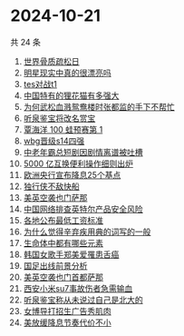 # 2024-10-21

共 24 条

<!-- BEGIN -->
<!-- 最后更新时间 Mon Oct 21 2024 21:22:15 GMT+0800 (China Standard Time) -->

1. [世界骨质疏松日](https://www.zhihu.com/search?q=%E4%B8%96%E7%95%8C%E9%AA%A8%E8%B4%A8%E7%96%8F%E6%9D%BE%E6%97%A5)
1. [明星现实中真的很漂亮吗](https://www.zhihu.com/search?q=%E6%98%8E%E6%98%9F%E7%8E%B0%E5%AE%9E%E4%B8%AD%E7%9C%9F%E7%9A%84%E5%BE%88%E6%BC%82%E4%BA%AE%E5%90%97)
1. [tes对战t1](https://www.zhihu.com/search?q=tes%E5%AF%B9%E6%88%98t1)
1. [中国特有的狸花猫有多强大](https://www.zhihu.com/search?q=%E4%B8%AD%E5%9B%BD%E7%89%B9%E6%9C%89%E7%9A%84%E7%8B%B8%E8%8A%B1%E7%8C%AB%E6%9C%89%E5%A4%9A%E5%BC%BA%E5%A4%A7)
1. [为何武松血溅鸳鸯楼时张都监的手下不帮忙](https://www.zhihu.com/search?q=%E4%B8%BA%E4%BD%95%E6%AD%A6%E6%9D%BE%E8%A1%80%E6%BA%85%E9%B8%B3%E9%B8%AF%E6%A5%BC%E6%97%B6%E5%BC%A0%E9%83%BD%E7%9B%91%E7%9A%84%E6%89%8B%E4%B8%8B%E4%B8%8D%E5%B8%AE%E5%BF%99)
1. [听泉鉴宝将改名赏宝](https://www.zhihu.com/search?q=%E5%90%AC%E6%B3%89%E9%89%B4%E5%AE%9D%E5%B0%86%E6%94%B9%E5%90%8D%E8%B5%8F%E5%AE%9D)
1. [覃海洋 100 蛙预赛第 1](https://www.zhihu.com/search?q=%E8%A6%83%E6%B5%B7%E6%B4%8B%20100%20%E8%9B%99%E9%A2%84%E8%B5%9B%E7%AC%AC%201)
1. [wbg晋级s14四强](https://www.zhihu.com/search?q=wbg%E6%99%8B%E7%BA%A7s14%E5%9B%9B%E5%BC%BA)
1. [中老年霸总短剧因剧情离谱被吐槽](https://www.zhihu.com/search?q=%E4%B8%AD%E8%80%81%E5%B9%B4%E9%9C%B8%E6%80%BB%E7%9F%AD%E5%89%A7%E5%9B%A0%E5%89%A7%E6%83%85%E7%A6%BB%E8%B0%B1%E8%A2%AB%E5%90%90%E6%A7%BD)
1. [5000 亿互换便利操作细则出炉](https://www.zhihu.com/search?q=5000%20%E4%BA%BF%E4%BA%92%E6%8D%A2%E4%BE%BF%E5%88%A9%E6%93%8D%E4%BD%9C%E7%BB%86%E5%88%99%E5%87%BA%E7%82%89)
1. [欧洲央行宣布降息25个基点](https://www.zhihu.com/search?q=%E6%AC%A7%E6%B4%B2%E5%A4%AE%E8%A1%8C%E5%AE%A3%E5%B8%83%E9%99%8D%E6%81%AF25%E4%B8%AA%E5%9F%BA%E7%82%B9)
1. [独行侠不敌快船](https://www.zhihu.com/search?q=%E7%8B%AC%E8%A1%8C%E4%BE%A0%E4%B8%8D%E6%95%8C%E5%BF%AB%E8%88%B9)
1. [美英空袭也门萨那](https://www.zhihu.com/search?q=%E7%BE%8E%E8%8B%B1%E7%A9%BA%E8%A2%AD%E4%B9%9F%E9%97%A8%E8%90%A8%E9%82%A3)
1. [中国网络排查英特尔产品安全风险](https://www.zhihu.com/search?q=%E4%B8%AD%E5%9B%BD%E7%BD%91%E7%BB%9C%E6%8E%92%E6%9F%A5%E8%8B%B1%E7%89%B9%E5%B0%94%E4%BA%A7%E5%93%81%E5%AE%89%E5%85%A8%E9%A3%8E%E9%99%A9)
1. [各地公布最低工资标准](https://www.zhihu.com/search?q=%E5%90%84%E5%9C%B0%E5%85%AC%E5%B8%83%E6%9C%80%E4%BD%8E%E5%B7%A5%E8%B5%84%E6%A0%87%E5%87%86)
1. [为什么觉得辛弃疾用典的词写的一般](https://www.zhihu.com/search?q=%E4%B8%BA%E4%BB%80%E4%B9%88%E8%A7%89%E5%BE%97%E8%BE%9B%E5%BC%83%E7%96%BE%E7%94%A8%E5%85%B8%E7%9A%84%E8%AF%8D%E5%86%99%E7%9A%84%E4%B8%80%E8%88%AC)
1. [生命体中都有哪些元素](https://www.zhihu.com/search?q=%E7%94%9F%E5%91%BD%E4%BD%93%E4%B8%AD%E9%83%BD%E6%9C%89%E5%93%AA%E4%BA%9B%E5%85%83%E7%B4%A0)
1. [韩国女歌手郑美爱罹患舌癌](https://www.zhihu.com/search?q=%E9%9F%A9%E5%9B%BD%E5%A5%B3%E6%AD%8C%E6%89%8B%E9%83%91%E7%BE%8E%E7%88%B1%E7%BD%B9%E6%82%A3%E8%88%8C%E7%99%8C)
1. [国足出线前景分析](https://www.zhihu.com/search?q=%E5%9B%BD%E8%B6%B3%E5%87%BA%E7%BA%BF%E5%89%8D%E6%99%AF%E5%88%86%E6%9E%90)
1. [美英空袭也门首都萨那](https://www.zhihu.com/search?q=%E7%BE%8E%E8%8B%B1%E7%A9%BA%E8%A2%AD%E4%B9%9F%E9%97%A8%E9%A6%96%E9%83%BD%E8%90%A8%E9%82%A3)
1. [西安小米su7事故伤者急需输血](https://www.zhihu.com/search?q=%E8%A5%BF%E5%AE%89%E5%B0%8F%E7%B1%B3su7%E4%BA%8B%E6%95%85%E4%BC%A4%E8%80%85%E6%80%A5%E9%9C%80%E8%BE%93%E8%A1%80)
1. [听泉鉴宝称从未说过自己是北大的](https://www.zhihu.com/search?q=%E5%90%AC%E6%B3%89%E9%89%B4%E5%AE%9D%E7%A7%B0%E4%BB%8E%E6%9C%AA%E8%AF%B4%E8%BF%87%E8%87%AA%E5%B7%B1%E6%98%AF%E5%8C%97%E5%A4%A7%E7%9A%84)
1. [女博导打招生广告秀肌肉](https://www.zhihu.com/search?q=%E5%A5%B3%E5%8D%9A%E5%AF%BC%E6%89%93%E6%8B%9B%E7%94%9F%E5%B9%BF%E5%91%8A%E7%A7%80%E8%82%8C%E8%82%89)
1. [美放缓降息节奏代价不小](https://www.zhihu.com/search?q=%E7%BE%8E%E6%94%BE%E7%BC%93%E9%99%8D%E6%81%AF%E8%8A%82%E5%A5%8F%E4%BB%A3%E4%BB%B7%E4%B8%8D%E5%B0%8F)

<!-- END -->
